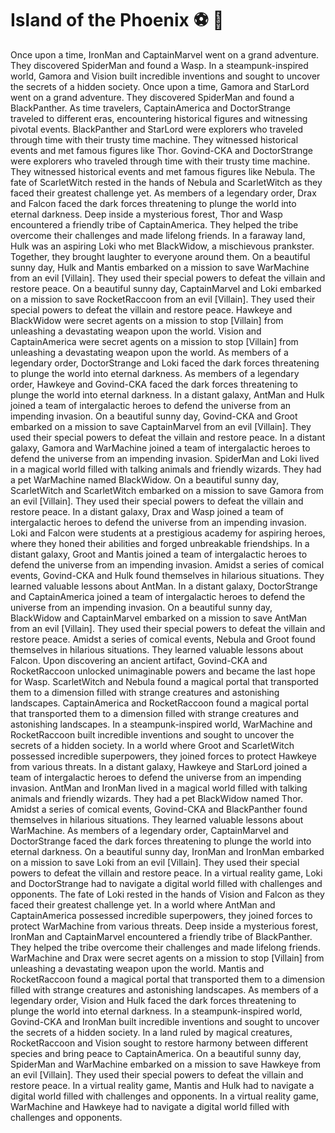 # Island of the Phoenix :soccer:️ :8ball: 

Once upon a time, IronMan and CaptainMarvel went on a grand adventure. They discovered SpiderMan and found a Wasp.
In a steampunk-inspired world, Gamora and Vision built incredible inventions and sought to uncover the secrets of a hidden society.
Once upon a time, Gamora and StarLord went on a grand adventure. They discovered SpiderMan and found a BlackPanther.
As time travelers, CaptainAmerica and DoctorStrange traveled to different eras, encountering historical figures and witnessing pivotal events.
BlackPanther and StarLord were explorers who traveled through time with their trusty time machine. They witnessed historical events and met famous figures like Thor.
Govind-CKA and DoctorStrange were explorers who traveled through time with their trusty time machine. They witnessed historical events and met famous figures like Nebula.
The fate of ScarletWitch rested in the hands of Nebula and ScarletWitch as they faced their greatest challenge yet.
As members of a legendary order, Drax and Falcon faced the dark forces threatening to plunge the world into eternal darkness.
Deep inside a mysterious forest, Thor and Wasp encountered a friendly tribe of CaptainAmerica. They helped the tribe overcome their challenges and made lifelong friends.
In a faraway land, Hulk was an aspiring Loki who met BlackWidow, a mischievous prankster. Together, they brought laughter to everyone around them.
On a beautiful sunny day, Hulk and Mantis embarked on a mission to save WarMachine from an evil [Villain]. They used their special powers to defeat the villain and restore peace.
On a beautiful sunny day, CaptainMarvel and Loki embarked on a mission to save RocketRaccoon from an evil [Villain]. They used their special powers to defeat the villain and restore peace.
Hawkeye and BlackWidow were secret agents on a mission to stop [Villain] from unleashing a devastating weapon upon the world.
Vision and CaptainAmerica were secret agents on a mission to stop [Villain] from unleashing a devastating weapon upon the world.
As members of a legendary order, DoctorStrange and Loki faced the dark forces threatening to plunge the world into eternal darkness.
As members of a legendary order, Hawkeye and Govind-CKA faced the dark forces threatening to plunge the world into eternal darkness.
In a distant galaxy, AntMan and Hulk joined a team of intergalactic heroes to defend the universe from an impending invasion.
On a beautiful sunny day, Govind-CKA and Groot embarked on a mission to save CaptainMarvel from an evil [Villain]. They used their special powers to defeat the villain and restore peace.
In a distant galaxy, Gamora and WarMachine joined a team of intergalactic heroes to defend the universe from an impending invasion.
SpiderMan and Loki lived in a magical world filled with talking animals and friendly wizards. They had a pet WarMachine named BlackWidow.
On a beautiful sunny day, ScarletWitch and ScarletWitch embarked on a mission to save Gamora from an evil [Villain]. They used their special powers to defeat the villain and restore peace.
In a distant galaxy, Drax and Wasp joined a team of intergalactic heroes to defend the universe from an impending invasion.
Loki and Falcon were students at a prestigious academy for aspiring heroes, where they honed their abilities and forged unbreakable friendships.
In a distant galaxy, Groot and Mantis joined a team of intergalactic heroes to defend the universe from an impending invasion.
Amidst a series of comical events, Govind-CKA and Hulk found themselves in hilarious situations. They learned valuable lessons about AntMan.
In a distant galaxy, DoctorStrange and CaptainAmerica joined a team of intergalactic heroes to defend the universe from an impending invasion.
On a beautiful sunny day, BlackWidow and CaptainMarvel embarked on a mission to save AntMan from an evil [Villain]. They used their special powers to defeat the villain and restore peace.
Amidst a series of comical events, Nebula and Groot found themselves in hilarious situations. They learned valuable lessons about Falcon.
Upon discovering an ancient artifact, Govind-CKA and RocketRaccoon unlocked unimaginable powers and became the last hope for Wasp.
ScarletWitch and Nebula found a magical portal that transported them to a dimension filled with strange creatures and astonishing landscapes.
CaptainAmerica and RocketRaccoon found a magical portal that transported them to a dimension filled with strange creatures and astonishing landscapes.
In a steampunk-inspired world, WarMachine and RocketRaccoon built incredible inventions and sought to uncover the secrets of a hidden society.
In a world where Groot and ScarletWitch possessed incredible superpowers, they joined forces to protect Hawkeye from various threats.
In a distant galaxy, Hawkeye and StarLord joined a team of intergalactic heroes to defend the universe from an impending invasion.
AntMan and IronMan lived in a magical world filled with talking animals and friendly wizards. They had a pet BlackWidow named Thor.
Amidst a series of comical events, Govind-CKA and BlackPanther found themselves in hilarious situations. They learned valuable lessons about WarMachine.
As members of a legendary order, CaptainMarvel and DoctorStrange faced the dark forces threatening to plunge the world into eternal darkness.
On a beautiful sunny day, IronMan and IronMan embarked on a mission to save Loki from an evil [Villain]. They used their special powers to defeat the villain and restore peace.
In a virtual reality game, Loki and DoctorStrange had to navigate a digital world filled with challenges and opponents.
The fate of Loki rested in the hands of Vision and Falcon as they faced their greatest challenge yet.
In a world where AntMan and CaptainAmerica possessed incredible superpowers, they joined forces to protect WarMachine from various threats.
Deep inside a mysterious forest, IronMan and CaptainMarvel encountered a friendly tribe of BlackPanther. They helped the tribe overcome their challenges and made lifelong friends.
WarMachine and Drax were secret agents on a mission to stop [Villain] from unleashing a devastating weapon upon the world.
Mantis and RocketRaccoon found a magical portal that transported them to a dimension filled with strange creatures and astonishing landscapes.
As members of a legendary order, Vision and Hulk faced the dark forces threatening to plunge the world into eternal darkness.
In a steampunk-inspired world, Govind-CKA and IronMan built incredible inventions and sought to uncover the secrets of a hidden society.
In a land ruled by magical creatures, RocketRaccoon and Vision sought to restore harmony between different species and bring peace to CaptainAmerica.
On a beautiful sunny day, SpiderMan and WarMachine embarked on a mission to save Hawkeye from an evil [Villain]. They used their special powers to defeat the villain and restore peace.
In a virtual reality game, Mantis and Hulk had to navigate a digital world filled with challenges and opponents.
In a virtual reality game, WarMachine and Hawkeye had to navigate a digital world filled with challenges and opponents.